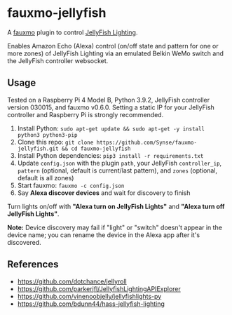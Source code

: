 # fauxmo-jellyfish
A [fauxmo](https://github.com/n8henrie/fauxmo) plugin to control [JellyFish Lighting](https://www.jellyfishlighting.com/).

Enables Amazon Echo (Alexa) control (on/off state and pattern for one or more zones) of JellyFish Lighting via an emulated Belkin WeMo switch and the JellyFish controller websocket.

## Usage

Tested on a Raspberry Pi 4 Model B, Python 3.9.2, JellyFish controller version 030015, and fauxmo v0.6.0. Setting a static IP for your JellyFish controller and Raspberry Pi is strongly recommended.

1. Install Python: `sudo apt-get update && sudo apt-get -y install python3 python3-pip`
2. Clone this repo: `git clone https://github.com/Synse/fauxmo-jellyfish.git && cd fauxmo-jellyfish`
3. Install Python dependencies: `pip3 install -r requirements.txt`
4. Update `config.json` with the plugin `path`, your JellyFish `controller_ip`, `pattern` (optional, default is current/last pattern), and `zones` (optional, default is all zones)
5. Start fauxmo: `fauxmo -c config.json`
6. Say **Alexa discover devices** and wait for discovery to finish

Turn lights on/off with **"Alexa turn on JellyFish Lights"** and **"Alexa turn off JellyFish Lights"**.

**Note:** Device discovery may fail if "light" or "switch" doesn't appear in the device name; you can rename the device in the Alexa app after it's discovered.

## References
- https://github.com/dotchance/jellyroll
- https://github.com/parkerjfl/JellyfishLightingAPIExplorer
- https://github.com/vinenoobjelly/jellyfishlights-py
- https://github.com/bdunn44/hass-jellyfish-lighting
